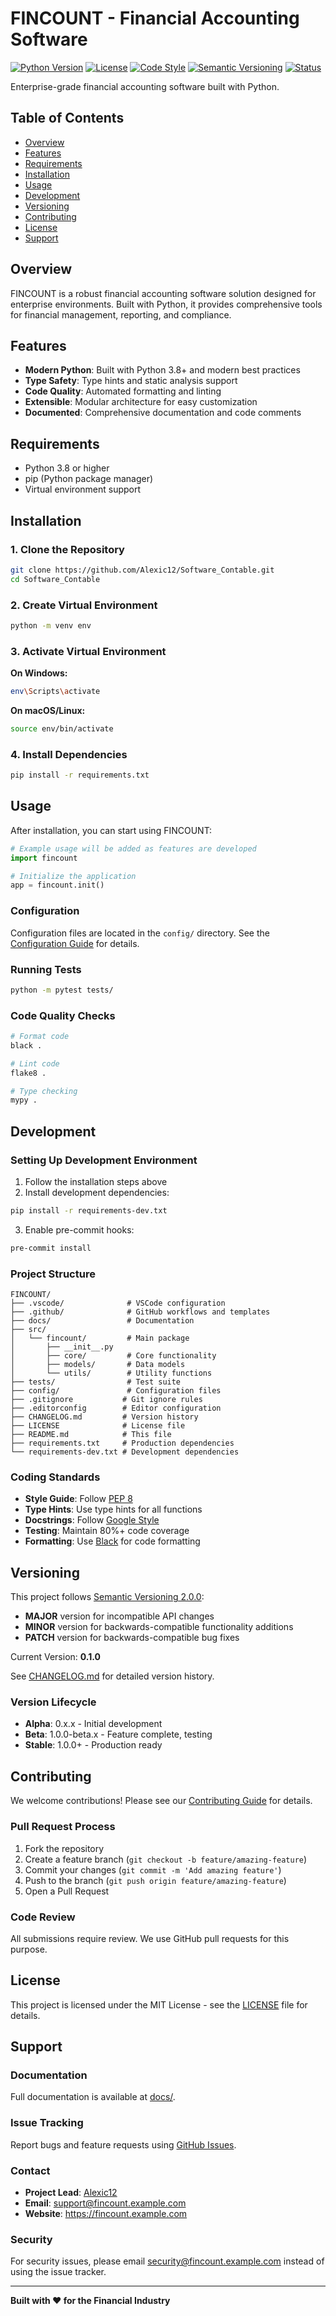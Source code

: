 # FINCOUNT - Financial Accounting Software

[![Python Version](https://img.shields.io/badge/python-3.8%2B-blue.svg)](https://www.python.org/downloads/)
[![License](https://img.shields.io/badge/license-MIT-green.svg)](LICENSE)
[![Code Style](https://img.shields.io/badge/code%20style-black-000000.svg)](https://github.com/psf/black)
[![Semantic Versioning](https://img.shields.io/badge/semver-2.0.0-blue)](https://semver.org/)
[![Status](https://img.shields.io/badge/status-active-success.svg)]()

Enterprise-grade financial accounting software built with Python.

## Table of Contents

- [Overview](#overview)
- [Features](#features)
- [Requirements](#requirements)
- [Installation](#installation)
- [Usage](#usage)
- [Development](#development)
- [Versioning](#versioning)
- [Contributing](#contributing)
- [License](#license)
- [Support](#support)

## Overview

FINCOUNT is a robust financial accounting software solution designed for enterprise environments. Built with Python, it provides comprehensive tools for financial management, reporting, and compliance.

## Features

- **Modern Python**: Built with Python 3.8+ and modern best practices
- **Type Safety**: Type hints and static analysis support
- **Code Quality**: Automated formatting and linting
- **Extensible**: Modular architecture for easy customization
- **Documented**: Comprehensive documentation and code comments

## Requirements

- Python 3.8 or higher
- pip (Python package manager)
- Virtual environment support

## Installation

### 1. Clone the Repository

```bash
git clone https://github.com/Alexic12/Software_Contable.git
cd Software_Contable
```

### 2. Create Virtual Environment

```bash
python -m venv env
```

### 3. Activate Virtual Environment

**On Windows:**
```bash
env\Scripts\activate
```

**On macOS/Linux:**
```bash
source env/bin/activate
```

### 4. Install Dependencies

```bash
pip install -r requirements.txt
```

## Usage

After installation, you can start using FINCOUNT:

```python
# Example usage will be added as features are developed
import fincount

# Initialize the application
app = fincount.init()
```

### Configuration

Configuration files are located in the `config/` directory. See the [Configuration Guide](docs/configuration.md) for details.

### Running Tests

```bash
python -m pytest tests/
```

### Code Quality Checks

```bash
# Format code
black .

# Lint code
flake8 .

# Type checking
mypy .
```

## Development

### Setting Up Development Environment

1. Follow the installation steps above
2. Install development dependencies:

```bash
pip install -r requirements-dev.txt
```

3. Enable pre-commit hooks:

```bash
pre-commit install
```

### Project Structure

```
FINCOUNT/
├── .vscode/              # VSCode configuration
├── .github/              # GitHub workflows and templates
├── docs/                 # Documentation
├── src/
│   └── fincount/         # Main package
│       ├── __init__.py
│       ├── core/         # Core functionality
│       ├── models/       # Data models
│       └── utils/        # Utility functions
├── tests/                # Test suite
├── config/               # Configuration files
├── .gitignore           # Git ignore rules
├── .editorconfig        # Editor configuration
├── CHANGELOG.md         # Version history
├── LICENSE              # License file
├── README.md            # This file
├── requirements.txt     # Production dependencies
└── requirements-dev.txt # Development dependencies
```

### Coding Standards

- **Style Guide**: Follow [PEP 8](https://pep8.org/)
- **Type Hints**: Use type hints for all functions
- **Docstrings**: Follow [Google Style](https://google.github.io/styleguide/pyguide.html#38-comments-and-docstrings)
- **Testing**: Maintain 80%+ code coverage
- **Formatting**: Use [Black](https://github.com/psf/black) for code formatting

## Versioning

This project follows [Semantic Versioning 2.0.0](https://semver.org/):

- **MAJOR** version for incompatible API changes
- **MINOR** version for backwards-compatible functionality additions
- **PATCH** version for backwards-compatible bug fixes

Current Version: **0.1.0**

See [CHANGELOG.md](CHANGELOG.md) for detailed version history.

### Version Lifecycle

- **Alpha**: 0.x.x - Initial development
- **Beta**: 1.0.0-beta.x - Feature complete, testing
- **Stable**: 1.0.0+ - Production ready

## Contributing

We welcome contributions! Please see our [Contributing Guide](CONTRIBUTING.md) for details.

### Pull Request Process

1. Fork the repository
2. Create a feature branch (`git checkout -b feature/amazing-feature`)
3. Commit your changes (`git commit -m 'Add amazing feature'`)
4. Push to the branch (`git push origin feature/amazing-feature`)
5. Open a Pull Request

### Code Review

All submissions require review. We use GitHub pull requests for this purpose.

## License

This project is licensed under the MIT License - see the [LICENSE](LICENSE) file for details.

## Support

### Documentation

Full documentation is available at [docs/](docs/).

### Issue Tracking

Report bugs and feature requests using [GitHub Issues](https://github.com/Alexic12/Software_Contable/issues).

### Contact

- **Project Lead**: [Alexic12](https://github.com/Alexic12)
- **Email**: support@fincount.example.com
- **Website**: https://fincount.example.com

### Security

For security issues, please email security@fincount.example.com instead of using the issue tracker.

---

**Built with ❤️ for the Financial Industry**
